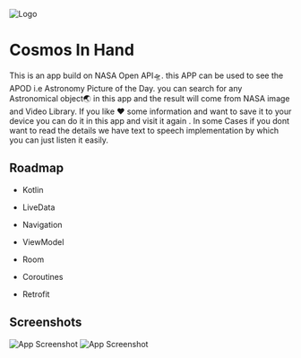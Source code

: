 
![Logo](https://dev-to-uploads.s3.amazonaws.com/uploads/articles/th5xamgrr6se0x5ro4g6.png)


# Cosmos In Hand

This is an app build on NASA Open API🛸. this APP can be used to see
the APOD  i.e  Astronomy Picture of the Day.  you can search for 
any Astronomical object🌏 in this app and the result will come from
NASA image and Video Library.
If you like ❤ some information and want to save it to your device you
can do it in this app and visit it again .
In some Cases if you dont want to read the details we have 
text to speech implementation by which you can just listen it 
easily.




## Roadmap

- Kotlin

- LiveData

- Navigation

- ViewModel

- Room

- Coroutines 

- Retrofit




## Screenshots

![App Screenshot](https://via.placeholder.com/700x1120?text=App+Screenshot+Here)
![App Screenshot](https://via.placeholder.com/700x1120?text=App+Screenshot+Here)

